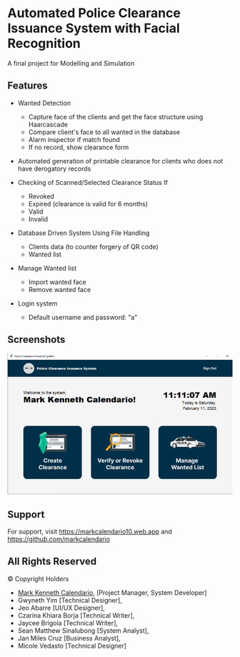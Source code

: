 
# Automated Police Clearance Issuance System with Facial Recognition

A final project for Modelling and Simulation

## Features

- Wanted Detection
    - Capture face of the clients and get the face structure using Haarcascade
    - Compare client's face to all wanted in the database
    - Alarm inspector if match found
    - If no record, show clearance form

- Automated generation of printable clearance for clients who does not have derogatory records

- Checking of Scanned/Selected Clearance Status If
    - Revoked
    - Expired (clearance is valid for 6 months)
    - Valid
    - Invalid

- Database Driven System Using File Handling
    - Clients data (to counter forgery of QR code)
    - Wanted list

- Manage Wanted list
    - Import wanted face
    - Remove wanted face

- Login system 
    - Default username and password: "a"

## Screenshots

![App Screenshot](https://raw.githubusercontent.com/markcalendario/automated-police-clearance-issuance-system/main/docs/screenshot.png)

## Support

For support, visit https://markcalendario10.web.app and https://github.com/markcalendario

## All Rights Reserved
© Copyright Holders
- [Mark Kenneth Calendario](https://github.com/markcalendario), [Project Manager, System Developer] 
- Gwyneth Yim [Technical Designer], 
- Jeo Abarre [UI/UX Designer], 
- Czarina Khiara Borja [Technical Writer], 
- Jaycee Brigola [Technical Writer], 
- Sean Matthew Sinalubong [System Analyst], 
- Jan Miles Cruz [Business Analyst], 
- Micole Vedasto [Technical Designer]
